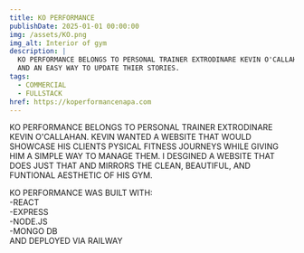 ```yaml
---
title: KO PERFORMANCE
publishDate: 2025-01-01 00:00:00
img: /assets/KO.png
img_alt: Interior of gym
description: |
  KO PERFORMANCE BELONGS TO PERSONAL TRAINER EXTRODINARE KEVIN O'CALLAHAN. HE WANTED A WEBSITE THAT SHOWCASES HIS CLIENTS
  AND AN EASY WAY TO UPDATE THIER STORIES.
tags:
  - COMMERCIAL
  - FULLSTACK
href: https://koperformancenapa.com
---
```

  KO PERFORMANCE BELONGS TO PERSONAL TRAINER EXTRODINARE KEVIN O'CALLAHAN. KEVIN WANTED A WEBSITE THAT WOULD SHOWCASE HIS CLIENTS PYSICAL FITNESS JOURNEYS WHILE GIVING HIM A SIMPLE WAY TO MANAGE THEM.
  I DESGINED A WEBSITE THAT DOES JUST THAT AND MIRRORS THE CLEAN, BEAUTIFUL, AND FUNTIONAL AESTHETIC OF HIS GYM.

  KO PERFORMANCE WAS BUILT WITH:<br />
  -REACT<br />
  -EXPRESS<br />
  -NODE.JS<br />
  -MONGO DB<br />
  AND DEPLOYED VIA RAILWAY
